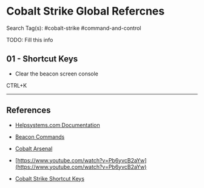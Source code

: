 # Cobalt Strike Global Refercnes

Search Tag(s): #cobalt-strike #command-and-control

TODO: Fill this info

## 01 - Shortcut Keys

* Clear the beacon screen console

CTRL+K

---
## References

* [Helpsystems.com Documentation](https://hstechdocs.helpsystems.com)

* [Beacon Commands](https://www.aldeid.com/wiki/Cobalt-Strike/Beacon-Commands)

* [Cobalt Arsenal](https://github.com/mgeeky/cobalt-arsenal)

* [https://www.youtube.com/watch?v=Pb6yvcB2aYw](https://www.youtube.com/watch?v=Pb6yvcB2aYw)

* [Cobalt Strike Shortcut Keys](https://hstechdocs.helpsystems.com/manuals/cobaltstrike/current/userguide/content/topics/ui_kbd-shortcuts.htm)
